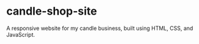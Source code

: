 # candle-shop-site
A responsive website for my candle business, built using HTML, CSS, and JavaScript.
